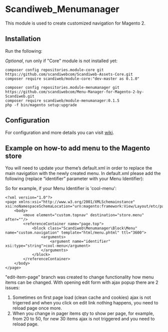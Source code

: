 # Scandiweb_Menumanager

This module is used to create customized navigation for Magento 2.

## Installation

Run the following:

*Optional*, run only if "Core" module is not installed yet:
```
composer config repositories.module-core git https://github.com/scandiwebcom/Scandiweb-Assets-Core.git
composer require scandiweb/module-core:"dev-master as 0.1.0"
```

```
composer config repositories.module-menumanager git https://github.com/scandiwebcom/Menu-Manager-for-Magento-2-by-Scandiweb.git
composer require scandiweb/module-menumanager:0.1.5
php -f bin/magento setup:upgrade
```

## Configuration

For configuration and more details you can visit [wiki](https://github.com/scandiwebcom/Menu-Manager-for-Magento-2-by-Scandiweb/wiki).

## Example on how-to add menu to the Magento store

You will need to update your theme’s default.xml in order to replace the main navigation with the newly created menu. In  default.xml please add the following (replace “identifier” parameter with your Menu Identifier):

So for example, if your Menu Identifier is 'cool-menu':

```
<?xml version="1.0"?>
<page xmlns:xsi="http://www.w3.org/2001/XMLSchemainstance" xsi:noNamespaceSchemaLocation="urn:magento:framework:View/Layout/etc/page_configuration.xsd">
    <body>
        <move element="custom.topnav" destination="store.menu" after=""/>
        <referenceContainer name="page.top">
            <block class="Scandiweb\Menumanager\Block\Menu" name="custom.navigation" template="html/menu.phtml" ttl="3600">
                <arguments>
                    <argument name="identifier" xsi:type="string">cool-menu</argument>
                </arguments>
            </block>
        </referenceContainer>
    </body>
</page>
```

"edit-item-page" branch was created to change functionality how menu items can be changed.
With opening edit form with ajax popup there are 2 issues:
1. Sometimes on first page load (clean cache and cookies) ajax is not trigerred and when you click
on edit link nothing happens, you need to reload page once more.
2. When you change in pager items qty to show per page, for example, from 20 to 50, for new 30 items 
 ajax is not triggered and you need to reload page. 
